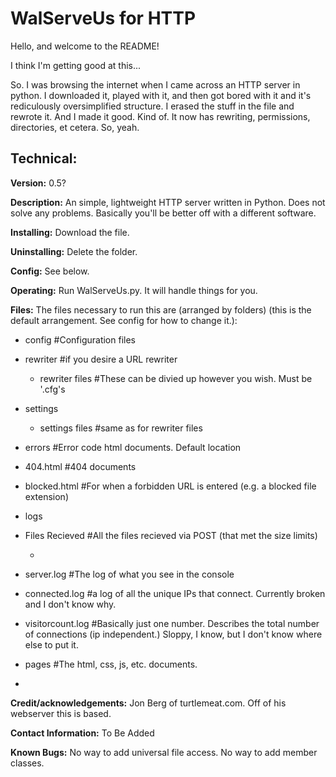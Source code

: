 WalServeUs for HTTP
===================
Hello, and welcome to the README!

I think I'm getting good at this...

So. I was browsing the internet when I came across an HTTP server in python. I downloaded it, played with it, and then got bored with it and it's rediculously oversimplified structure. I erased the stuff in the file and rewrote it. And I made it good. Kind of. It now has rewriting, permissions, directories, et cetera. So, yeah.


Technical:
----------
**Version:** 0.5?

**Description:** An simple, lightweight HTTP server written in Python. Does not solve any problems. Basically you'll be better off with a different software.

**Installing:** Download the file.

**Uninstalling:** Delete the folder.

**Config:** See below.

**Operating:** Run WalServeUs.py. It will handle things for you.

**Files:** The files necessary to run this are (arranged by folders) (this is the default arrangement. See config for how to change it.):

* config #Configuration files

 * rewriter #if you desire a URL rewriter
 
   * rewriter files #These can be divied up however you wish. Must be '.cfg's
  
 * settings
 
   * settings files #same as for rewriter files
  
* errors #Error code html documents. Default location

 * 404.html #404 documents
 
 * blocked.html #For when a forbidden URL is entered (e.g. a blocked file extension)
 
* logs

 * Files Recieved #All the files recieved via POST (that met the size limits)

   * <recieved files>

 * server.log #The log of what you see in the console

 * connected.log #a log of all the unique IPs that connect. Currently broken and I don't know why.

 * visitorcount.log #Basically just one number. Describes the total number of connections (ip independent.) Sloppy, I know, but I don't know where else to put it.

* pages #The html, css, js, etc. documents.

 * <documents>

**Credit/acknowledgements:** Jon Berg of turtlemeat.com. Off of his webserver this is based.

**Contact Information:** To Be Added

**Known Bugs:** No way to add universal file access. No way to add member classes.